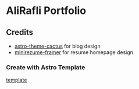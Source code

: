 # AliRafli Portfolio

## Credits

- [astro-theme-cactus](https://github.com/chrismwilliams/astro-theme-cactus) for blog design
- [minirezume-framer](https://minirezume.framer.website/) for resume homepage design

### Create with Astro Template
[template](https://astro.build/themes/details/resume/)